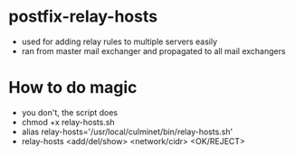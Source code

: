 # postfix-relay-hosts
- used for adding relay rules to multiple servers easily
- ran from master mail exchanger and propagated to all mail exchangers

# How to do magic
- you don't, the script does
- chmod +x relay-hosts.sh
- alias relay-hosts='/usr/local/culminet/bin/relay-hosts.sh'
- relay-hosts <add/del/show> <network/cidr> <OK/REJECT>
